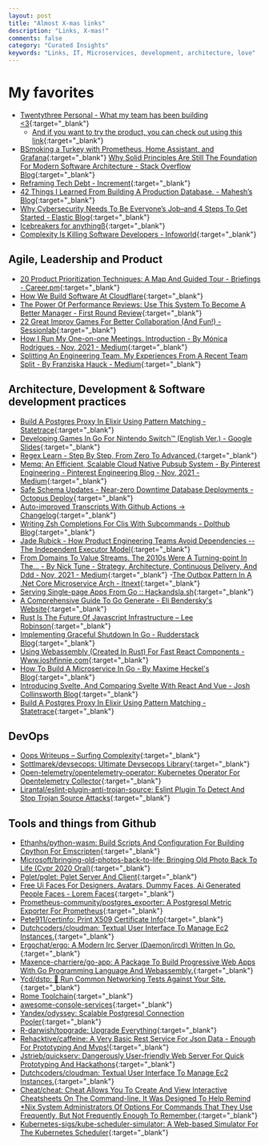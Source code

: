 ```yaml
---
layout: post
title: "Almost X-mas links"
description: "Links, X-mas!"
comments: false
category: "Curated Insights"
keywords: "Links, IT, Microservices, development, architecture, love"
---
```


<!-- markdownlint-disable MD033 MD020 MD025-->
# My favorites<a name="favorites"></a>

- [Twentythree Personal - What my team has been building <3](https://www.twentythree.com/personal){:target="_blank"} 
  - [And if you want to try the product, you can check out using this link](https://personal.twentythree.com/invitation?WQqTt03vbpmq7lOdwafDG4XhQ2yq9FE96p5T4XlB2zY%3d){:target="_blank"}
- [BSmoking a Turkey with Prometheus, Home Assistant, and Grafana](https://www.blockloop.io/smoking-a-turkey-with-prometheus-home-assistant-and-grafana/?ck_subscriber_id=1374922509){:target="_blank"}
[Why Solid Principles Are Still The Foundation For Modern Software Architecture - Stack Overflow Blog](https://stackoverflow.blog/2021/11/01/why-solid-principles-are-still-the-foundation-for-modern-software-architecture/){:target="_blank"}
- [Reframing Tech Debt - Increment](https://increment.com/planning/reframing-tech-debt/?ck_subscriber_id=1374922509){:target="_blank"}
- [42 Things I Learned From Building A Production Database. - Mahesh’s Blog](https://maheshba.bitbucket.io/blog/2021/10/19/42Things.html){:target="_blank"}
- [Why Cybersecurity Needs To Be Everyone’s Job–and 4 Steps To Get Started - Elastic Blog](https://www.elastic.co/blog/why-cybersecurity-needs-to-be-everyones-job-and-4-steps-to-get-started){:target="_blank"}
- [Icebreakers for anythingß](https://icebreaker.range.co/3c2f45){:target="_blank"}
- [Complexity Is Killing Software Developers - Infoworld](https://www.infoworld.com/article/3639050/complexity-is-killing-software-developers.html){:target="_blank"}

## Agile, Leadership and Product<a name="agile"></a>

- [20 Product Prioritization Techniques: A Map And Guided Tour - Briefings - Career.pm](https://www.career.pm/briefings/product-prioritization-techniques){:target="_blank"}
- [How We Build Software At Cloudflare](https://blog.cloudflare.com/building-software-at-cloudflare/){:target="_blank"}
- [The Power Of Performance Reviews: Use This System To Become A Better Manager - First Round Review](https://review.firstround.com/the-power-of-performance-reviews-use-this-system-to-become-a-better-manager){:target="_blank"}
- [22 Great Improv Games For Better Collaboration (And Fun!) - Sessionlab](https://www.sessionlab.com/blog/improv-games/){:target="_blank"}
- [How I Run My One-on-one Meetings. Introduction - By Mónica Rodrigues - Nov, 2021 - Medium](https://monica85rodrigues.medium.com/how-i-run-my-one-on-one-meetings-556f29eaf4da){:target="_blank"}
- [Splitting An Engineering Team. My Experiences From A Recent Team Split - By Franziska Hauck - Medium](https://franziska-hauck.medium.com/splitting-an-engineering-team-cfd101cb8933){:target="_blank"}

## Architecture, Development & Software development practices <a name="development"></a>

- [Build A Postgres Proxy In Elixir Using Pattern Matching - Statetrace](https://docs.statetrace.com/blog/build-a-postgres-proxy/){:target="_blank"}
- [Developing Games In Go For Nintendo Switch™ (English Ver.) - Google Slides](https://docs.google.com/presentation/d/e/2PACX-1vTMRSmuWjhpOx3DIgetfi72jcOGvlqPU5z0Nps24YN6dxaBbu4dWm0FXS2f--D4G2b1aAvTmfqNA2IG/pub?start=false&loop=false&delayms=3000&slide=id.p){:target="_blank"}
- [Regex Learn - Step By Step, From Zero To Advanced.](https://regexlearn.com/){:target="_blank"}
- [Memq: An Efficient, Scalable Cloud Native Pubsub System - By Pinterest Engineering - Pinterest Engineering Blog - Nov, 2021 - Medium](https://medium.com/pinterest-engineering/memq-an-efficient-scalable-cloud-native-pubsub-system-4402695dd4e7){:target="_blank"}
- [Safe Schema Updates - Near-zero Downtime Database Deployments - Octopus Deploy](https://octopus.com/blog/safe-schema-updates-7-near-zero-downtime-deployments){:target="_blank"}
- [Auto-improved Transcripts With Github Actions -> Changelog](https://changelog.com/posts/auto-improved-transcripts-with-github-actions){:target="_blank"}
- [Writing Zsh Completions For Clis With Subcommands - Dolthub Blog](https://www.dolthub.com/blog/2021-11-15-zsh-completions-with-subcommands/){:target="_blank"}
- [Jade Rubick - How Product Engineering Teams Avoid Dependencies -- The Independent Executor Model](https://www.rubick.com/independent-executor-model/){:target="_blank"}
- [From Domains To Value Streams. The 2010s Were A Turning-point In The… - By Nick Tune - Strategy, Architecture, Continuous Delivery, And Ddd - Nov, 2021 - Medium](https://medium.com/nick-tune-tech-strategy-blog/from-domains-to-value-streams-7143405ad93a){:target="_blank"}
-[The Outbox Pattern In A .Net Core Microservice Arch - Itnext](https://itnext.io/the-outbox-pattern-in-event-driven-asp-net-core-microservice-architectures-10b8d9923885){:target="_blank"}
- [Serving Single-page Apps From Go :: Hackandsla.sh](https://hackandsla.sh/posts/2021-11-06-serve-spa-from-go/){:target="_blank"}
- [A Comprehensive Guide To Go Generate - Eli Bendersky's Website](https://eli.thegreenplace.net/2021/a-comprehensive-guide-to-go-generate/){:target="_blank"}
- [Rust Is The Future Of Javascript Infrastructure – Lee Robinson](https://leerob.io/blog/rust){:target="_blank"}
- [Implementing Graceful Shutdown In Go - Rudderstack Blog](https://rudderstack.com/blog/implementing-graceful-shutdown-in-go/){:target="_blank"}
- [Using Webassembly (Created In Rust) For Fast React Components - Www.joshfinnie.com](https://www.joshfinnie.com/blog/using-webassembly-created-in-rust-for-fast-react-components/){:target="_blank"}
- [How To Build A Microservice In Go - By Maxime Heckel's Blog](https://blog.maximeheckel.com/posts/how-to-build-a-microservice-in-go/){:target="_blank"}
- [Introducing Svelte, And Comparing Svelte With React And Vue - Josh Collinsworth Blog](https://joshcollinsworth.com/blog/introducing-svelte-comparing-with-react-vue){:target="_blank"}
- [Build A Postgres Proxy In Elixir Using Pattern Matching - Statetrace](https://docs.statetrace.com/blog/build-a-postgres-proxy/){:target="_blank"}

## DevOps<a name="devops"></a>

- [Oops Writeups – Surfing Complexity](https://surfingcomplexity.blog/2021/11/21/oops-writeups/){:target="_blank"}
- [Sottlmarek/devsecops: Ultimate Devsecops Library](https://github.com/sottlmarek/DevSecOps){:target="_blank"}
- [Open-telemetry/opentelemetry-operator: Kubernetes Operator For Opentelemetry Collector](https://github.com/open-telemetry/opentelemetry-operator?ck_subscriber_id=1374922509){:target="_blank"}
- [Lirantal/eslint-plugin-anti-trojan-source: Eslint Plugin To Detect And Stop Trojan Source Attacks](https://github.com/lirantal/eslint-plugin-anti-trojan-source){:target="_blank"}

## Tools and things from Github <a name="tools"></a>


- [Ethanhs/python-wasm: Build Scripts And Configuration For Building Cpython For Emscripten](https://github.com/ethanhs/python-wasm){:target="_blank"}
- [Microsoft/bringing-old-photos-back-to-life: Bringing Old Photo Back To Life (Cvpr 2020 Oral)](https://github.com/microsoft/Bringing-Old-Photos-Back-to-Life){:target="_blank"}
- [Pglet/pglet: Pglet Server And Client](https://github.com/pglet/pglet){:target="_blank"}
- [Free Ui Faces For Designers, Avatars, Dummy Faces, Ai Generated People Faces - Lorem Faces](https://loremfaces.com/){:target="_blank"}
- [Prometheus-community/postgres_exporter: A Postgresql Metric Exporter For Prometheus](https://github.com/prometheus-community/postgres_exporter?ck_subscriber_id=1374922509){:target="_blank"}
- [Pete911/certinfo: Print X509 Certificate Info](https://github.com/pete911/certinfo){:target="_blank"}
- [Dutchcoders/cloudman: Textual User Interface To Manage Ec2 Instances.](https://github.com/dutchcoders/cloudman){:target="_blank"}
- [Ergochat/ergo: A Modern Irc Server (Daemon/ircd) Written In Go.](https://github.com/ergochat/ergo){:target="_blank"}
- [Maxence-charriere/go-app: A Package To Build Progressive Web Apps With Go Programming Language And Webassembly.](https://github.com/maxence-charriere/go-app){:target="_blank"}
- [Ycd/dstp: 🧪 Run Common Networking Tests Against Your Site.](https://github.com/ycd/dstp){:target="_blank"}
- [Rome Toolchain](https://rome.tools/){:target="_blank"}
- [awesome-console-services](https://github.com/chubin/awesome-console-services){:target="_blank"}
- [Yandex/odyssey: Scalable Postgresql Connection Pooler](https://github.com/yandex/odyssey){:target="_blank"}
- [R-darwish/topgrade: Upgrade Everything](https://github.com/r-darwish/topgrade){:target="_blank"}
- [Rehacktive/caffeine: A Very Basic Rest Service For Json Data - Enough For Prototyping And Mvps!](https://github.com/rehacktive/caffeine){:target="_blank"}
- [Jstrieb/quickserv: Dangerously User-friendly Web Server For Quick Prototyping And Hackathons](https://github.com/jstrieb/quickserv){:target="_blank"}
- [Dutchcoders/cloudman: Textual User Interface To Manage Ec2 Instances.](https://github.com/dutchcoders/cloudman){:target="_blank"}
- [Cheat/cheat: Cheat Allows You To Create And View Interactive Cheatsheets On The Command-line. It Was Designed To Help Remind *Nix System Administrators Of Options For Commands That They Use Frequently, But Not Frequently Enough To Remember.](https://github.com/cheat/cheat){:target="_blank"}
- [Kubernetes-sigs/kube-scheduler-simulator: A Web-based Simulator For The Kubernetes Scheduler](https://github.com/kubernetes-sigs/kube-scheduler-simulator){:target="_blank"}
